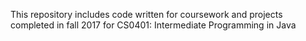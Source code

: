 This repository includes code written for coursework and projects completed in fall 2017
for CS0401: Intermediate Programming in Java
